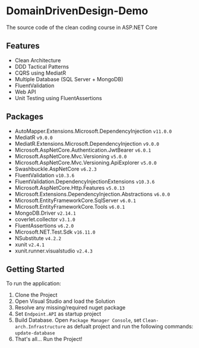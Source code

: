 # DomainDrivenDesign-Demo
The source code of the clean coding course in ASP.NET Core

## Features
* Clean Architecture
* DDD Tactical Patterns
* CQRS using MediatR
* Multiple Database (SQL Server + MongoDB)
* FluentValidation
* Web API
* Unit Testing using FluentAssertions

## Packages
* AutoMapper.Extensions.Microsoft.DependencyInjection `v11.0.0`
* MediatR `v9.0.0`
* MediatR.Extensions.Microsoft.DependencyInjection `v9.0.0`
* Microsoft.AspNetCore.Authentication.JwtBearer `v6.0.1`
* Microsoft.AspNetCore.Mvc.Versioning `v5.0.0`
* Microsoft.AspNetCore.Mvc.Versioning.ApiExplorer `v5.0.0`
* Swashbuckle.AspNetCore `v6.2.3`
* FluentValidation `v10.3.6`
* FluentValidation.DependencyInjectionExtensions `v10.3.6`
* Microsoft.AspNetCore.Http.Features `v5.0.13`
* Microsoft.Extensions.DependencyInjection.Abstractions `v6.0.0`
* Microsoft.EntityFrameworkCore.SqlServer `v6.0.1`
* Microsoft.EntityFrameworkCore.Tools `v6.0.1`
* MongoDB.Driver `v2.14.1`
* coverlet.collector `v3.1.0`
* FluentAssertions `v6.2.0`
* Microsoft.NET.Test.Sdk `v16.11.0`
* NSubstitute `v4.2.2`
* xunit `v2.4.1`
* xunit.runner.visualstudio `v2.4.3`

## Getting Started
To run the application:

1. Clone the Project
2. Open Visual Studio and load the Solution
3. Resolve any missing/required nuget package
4. Set `Endpoint.API` as startup project
5. Build Database. Open `Package Manager Console`, set `Clean-arch.Infrastructure` as defualt project and run the following commands: `update-database`
6. That's all... Run the Project!